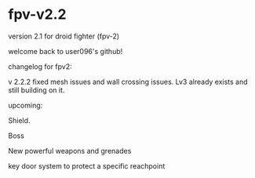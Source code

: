 # fpv-v2.2
version 2.1 for droid fighter (fpv-2)


welcome back to user096's github!

changelog for fpv2:

v 2.2.2
fixed mesh issues and wall crossing issues. Lv3 already exists and still building on it.


upcoming:

Shield.


Boss


New powerful weapons and grenades


key door system to protect a specific reachpoint
